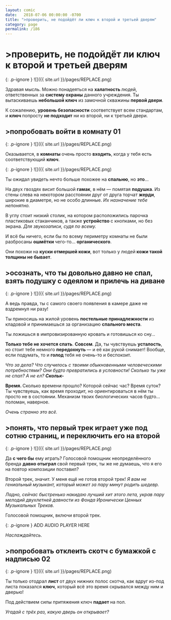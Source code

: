 ```yaml
---
layout: comic
date:   2018-07-06 00:00:00 -0700
title: ">проверить, не подойдёт ли ключ к второй и третьей дверям"
category: page
permalink: /186
---
```

# >проверить, не подойдёт ли ключ к второй и третьей дверям

{: .p-ignore }
![]({{ site.url }}/pages/REPLACE.png)

Здравая мысль. Можно понадеяться на <strong>халатность </strong>людей, ответственных за <strong>систему охраны</strong> данного учреждения. Ты вытаскиваешь <strong>небольшой ключ</strong> из замочной скважины <strong>первой двери</strong>.

К сожалению, <strong>уровень безопасности</strong> соответствует всем стандартам, и <strong>ключ </strong>попросту <strong>не подходит</strong> ни ко второй, ни к третьей двери.

## >попробовать войти в комнату 01

{: .p-ignore }
![]({{ site.url }}/pages/REPLACE.png)

Оказывается, в <strong>комнаты </strong>очень просто <strong>входить</strong>, когда у тебя есть соответствующий <strong>ключ</strong>.

{: .p-ignore }
![]({{ site.url }}/pages/REPLACE.png)

Ты ожидал увидеть нечто больше похожее на <strong>спальню</strong>, но <strong>это</strong>…

На двух гвоздях висит большой <strong>гамак</strong>, в нём — помятая <strong>подушка</strong>. Из стены слева на некотором расстоянии друг от друга торчат <strong>жерди</strong>, широкие в диаметре, но не особо длинные. <em>Их назначение тебе непонятно.</em>

В углу стоит низкий столик, на котором расположились парочка пластиковых стаканчиков, а также <strong>устройство </strong>с кнопками, но без экрана. <em>Для звукозаписи, судя по всему.</em>

И всё бы ничего, если бы по всему периметру комнаты не были разбросаны <strong>ошмётки </strong>чего-то… <strong>органического</strong>. 

Они похожи на <strong>куски отмершей кожи</strong>, вот только у людей<strong> кожи такой толщины не бывает</strong>.

## >осознать, что ты довольно давно не спал, взять подушку с одеялом и прилечь на диване

{: .p-ignore }
![]({{ site.url }}/pages/REPLACE.png)

А ведь правда, ты с самого своего появления в камере даже не вздремнул ни разу!

Ты приносишь на жилой уровень <strong>постельные принадлежности</strong> из кладовой и принимаешься за организацию <strong>спального места</strong>.

Ты ложишься в импровизированную кровать и готовишься ко сну…

<strong>Только тебе не хочется спать</strong>. <strong>Совсем</strong>. Да, ты чувствуешь <strong>усталость</strong>, но стоит тебе немного <strong>передохнуть </strong>— и её как рукой снимает! Вообще, если подумать, то и <strong>голод </strong>тебя не очень-то и беспокоит.

<em>Что за дела? Что случилось с твоими обыкновенными человеческими потребностями? Они будто превратились в условности! Сколько ты уже не спал? А не ел? <strong>Скольк-</strong></em>

<strong>Время. </strong>Сколько времени прошло? Которой сейчас час? Время суток? Ты чувствуешь, как время проходит, но ориентироваться в нём ты просто не в состоянии. Механизм твоих биологических часов будто… поломан, наверное.

<em>Очень странно это всё.</em>

## >понять, что первый трек играет уже под сотню страниц, и переключить его на второй

{: .p-ignore }
![]({{ site.url }}/pages/REPLACE.png)

Да <strong>с чего бы</strong> ему играть? Голосовой помощник неопределённого бренда <strong>давно отыграл </strong>свой первый трек, ты же не думаешь, что я его на повтор композиции поставил?

Второй трек, значит. У меня ещё не готов второй трек! <em>Я вам не гениальный музыкант, который может за пару минут родить шедевр.</em>

<em>Ладно, сейчас быстренько накидаю лучший хит этого лета, украв пару мелодий двухлетней давности из Фонда Иронически Ценных Музыкальных Треков.</em>

Голосовой помощник, включи второй трек. 

{: .p-ignore }
ADD AUDIO PLAYER HERE

<em>Наслаждайтесь.</em>

## >попробовать отклеить скотч с бумажкой с надписью 02

{: .p-ignore }
![]({{ site.url }}/pages/REPLACE.png)

Ты только отодрал <strong>лист </strong>от двух нижних полос скотча, как вдруг из-под листа показался <strong>ключ</strong>, который всё это время скрывался между ним и дверью!

Под действием силы притяжения ключ <strong>падает </strong>на пол. 

<em>Угадай с трёх раз, какую дверь он открывает?</em>

